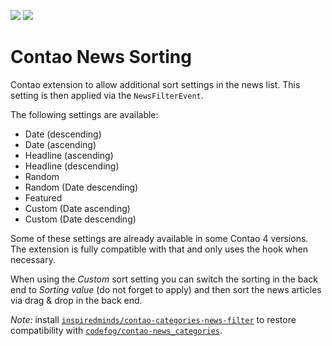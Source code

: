 [![](https://img.shields.io/packagist/v/fritzmg/contao-news-sorting.svg)](https://packagist.org/packages/fritzmg/contao-news-sorting)
[![](https://img.shields.io/packagist/dt/fritzmg/contao-news-sorting.svg)](https://packagist.org/packages/fritzmg/contao-news-sorting)

Contao News Sorting
=====================

Contao extension to allow additional sort settings in the news list. This setting is then applied via the `NewsFilterEvent`.

The following settings are available:

* Date (descending)
* Date (ascending)
* Headline (ascending)
* Headline (descending)
* Random
* Random (Date descending)
* Featured
* Custom (Date ascending)
* Custom (Date descending)

Some of these settings are already available in some Contao 4 versions. The extension is fully compatible with that and only uses the hook when necessary.

When using the _Custom_ sort setting you can switch the sorting in the back end to _Sorting value_ (do not forget to apply) and then sort the news articles via drag & drop in the back end.

_Note:_ install [`inspiredminds/contao-categories-news-filter`](https://github.com/inspiredminds/contao-categories-news-filter) to restore compatibility with [`codefog/contao-news_categories`](https://github.com/codefog/contao-news_categories).
